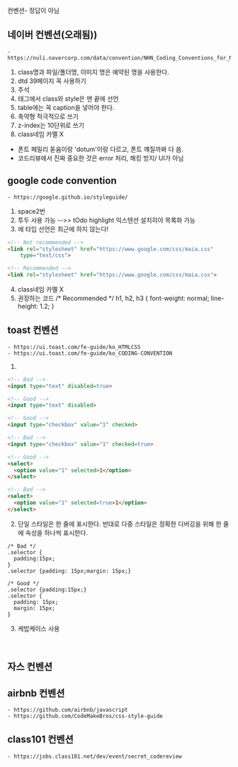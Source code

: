 
컨벤션- 정답이 아님

## 네이버 컨벤션(오래됨))
    - https://nuli.navercorp.com/data/convention/NHN_Coding_Conventions_for_Markup_Languages.pdf
  
1. class명과 파일/폴더명, 이미지 명은 예약된 명을 사용한다.
2. dtd  39페이지 꼭 사용하기 
3. 주석
4. 태그에서 class와 style은 맨 끝에 선언
5. table에는 꼭 caption을 넣어야 한다.
6. 축약형 적극적으로 쓰기
7. z-index는 10단위로 쓰기
8. class네임 카멜 X

* 폰트 페밀리 돋움이랑 'dotum'이랑 다르고, 폰트 꺠질까봐 다 씀.
* 코드리뷰에서 진짜 중요한 것은 error 처리, 해킹 방지/ UI가 아님

##  google code convention
    - https://google.github.io/styleguide/
1. space2번
2. <!--TODO: remove optioanl tags-->투두 사용 가능
   -->> tOdo highlight 익스텐션 설치히야 목록화 가능
3. <link>에 타입 선언은 최근에 하지 않는다!
```html
<!-- Not recommended -->
<link rel="stylesheet" href="https://www.google.com/css/maia.css"
    type="text/css">

<!-- Recommended -->
<link rel="stylesheet" href="https://www.google.com/css/maia.css">

```
4. class네임 카멜 X
5. 권장하는 코드
/* Recommended */
h1,
h2,
h3 {
  font-weight: normal;
  line-height: 1.2;
}

  
## toast 컨벤션
    - https://ui.toast.com/fe-guide/ko_HTMLCSS
    - https://ui.toast.com/fe-guide/ko_CODING-CONVENTION

1. 
```html
<!-- Bad -->
<input type="text" disabled=true>

<!-- Good -->
<input type="text" disabled>

<!-- Good -->
<input type="checkbox" value="1" checked>

<!-- Bad -->
<input type="checkbox" value="1" checked=true>

<!-- Good -->
<select>
  <option value="1" selected>1</option>
</select>

<!-- Bad -->
<select>
  <option value="1" selected=true>1</option>
</select>
```

2. 단일 스타일은 한 줄에 표시한다. 반대로 다중 스타일은 정확한 디버깅을 위해 한 줄에 속성을 하나씩 표시한다.
```
/* Bad */
.selector {
  padding:15px;
}
.selector {padding: 15px;margin: 15px;}

/* Good */
.selector {padding:15px;}
.selector {
  padding: 15px;
  margin: 15px;
} 
```
3. 케밥케이스 사용

<br>

## 자스 컨벤션
##  airbnb 컨벤션
    - https://github.com/airbnb/javascript
    - https://github.com/CodeMakeBros/css-style-guide
 
 ##  class101 컨벤션
    - https://jobs.class101.net/dev/event/secret_codereview